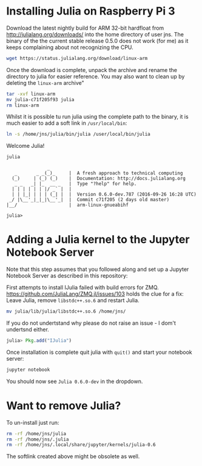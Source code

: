 
# Installing Julia on Raspberry Pi 3

Download the latest nightly build for ARM 32-bit hardfloat from http://julialang.org/downloads/ into the home directory of user jns. The binary of the the current stable release 0.5.0 does not work (for me) as it keeps complaining about not recognizing the CPU.

```bash
wget https://status.julialang.org/download/linux-arm
```

Once the download is complete, unpack the archive and rename the directory to julia for easier reference. You may also  want to clean up by deleting the ```linux-arm``` archive"

```bash
tar -xvf linux-arm
mv julia-c71f205f93 julia
rm linux-arm
```

Whilst it is possible tu run julia using the complete path to the binary, it is much easier to add a soft link in ```/usr/local/bin```:

```bash
ln -s /home/jns/julia/bin/julia /user/local/bin/julia
```

Welcome Julia!

```bash
julia
```

```
               _
   _       _ _(_)_     |  A fresh approach to technical computing
  (_)     | (_) (_)    |  Documentation: http://docs.julialang.org
   _ _   _| |_  __ _   |  Type "?help" for help.
  | | | | | | |/ _` |  |
  | | |_| | | | (_| |  |  Version 0.6.0-dev.787 (2016-09-26 16:28 UTC)
 _/ |\__'_|_|_|\__'_|  |  Commit c71f205 (2 days old master)
|__/                   |  arm-linux-gnueabihf

julia> 
```


# Adding a Julia kernel to the Jupyter Notebook Server

Note that this step assumes that you followed along and set up a Jupyter Notebook Server as described in this repository:

First attempts to install IJulia failed with build errors for ZMQ. https://github.com/JuliaLang/ZMQ.jl/issues/103 holds the clue for a fix: Leave Julia, remove ```libstdc++.so.6``` and restart Julia.

```bash
mv julia/lib/julia/libstdc++.so.6 /home/jns/
```

If you do not undertstand why please do not raise an issue - I dom't undertsnd either.

```julia
julia> Pkg.add("IJulia")
```

Once installation is complete quit julia with ```quit()``` and start your notebook server:

```bash
jupyter notebook
```

You should now see ```Julia 0.6.0-dev``` in the dropdown.

# Want to remove Julia?

To un-install just run:

```bash
rm -rf /home/jns/julia
rm -rf /home/jns/.julia
rm -rf /home/jns/.local/share/jupyter/kernels/julia-0.6
```

The softlink created above might be obsolete as well.
